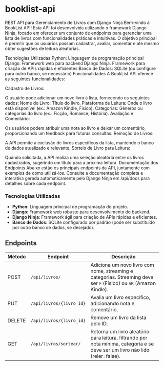 # booklist-api

REST API para Gerenciamento de Livros com Django Ninja
Bem-vindo à BookList API! Esta API foi desenvolvida utilizando o framework Django Ninja, focado em oferecer um conjunto de endpoints para gerenciar uma lista de livros com funcionalidades práticas e intuitivas. O objetivo principal é permitir que os usuários possam cadastrar, avaliar, comentar e até mesmo obter sugestões de leitura aleatórias.

Tecnologias Utilizadas
Python: Linguagem de programação principal
Django: Framework web para backend
Django Ninja: Framework para criação de APIs rápidas e eficientes
Banco de Dados: SQLite (ou configure para outro banco, se necessário)
Funcionalidades
A BookList API oferece as seguintes funcionalidades:

Cadastro de Livros:

O usuário pode adicionar um novo livro à lista, fornecendo os seguintes dados:
Nome do Livro: Título do livro.
Plataforma de Leitura: Onde o livro está disponível (ex.: Amazon Kindle, Físico).
Categorias: Gêneros ou categorias do livro (ex.: Ficção, Romance, História).
Avaliação e Comentário:

Os usuários podem atribuir uma nota ao livro e deixar um comentário, proporcionando um feedback para futuras consultas.
Remoção de Livros:

A API permite a exclusão de livros específicos da lista, mantendo o banco de dados atualizado e relevante.
Sorteio de Livro para Leitura:

Quando solicitada, a API realiza uma seleção aleatória entre os livros cadastrados, sugerindo um título para a próxima leitura.
Documentação dos Endpoints
Abaixo estão os principais endpoints da API, juntamente com exemplos de como utilizá-los. Consulte a documentação completa e interativa gerada automaticamente pelo Django Ninja em /api/docs para detalhes sobre cada endpoint.

### Tecnologias Utilizadas

- **Python**: Linguagem principal de programação do projeto.
- **Django**: Framework web robusto para desenvolvimento do backend.
- **Django Ninja**: Framework ágil para criação de APIs rápidas e eficientes.
- **Banco de Dados**: SQLite configurado por padrão (pode ser substituído por outro banco de dados, se desejado).


## Endpoints

| Método | Endpoint               | Descrição                                                                                                  |
|--------|-------------------------|------------------------------------------------------------------------------------------------------------|
| POST   | `/api/livros/`          | Adiciona um novo livro com nome, streaming e categorias. Streaming deve ser `F` (Físico) ou `AK` (Amazon Kindle). |
| PUT    | `/api/livros/{livro_id}` | Avalia um livro específico, adicionando nota e comentário.                                                |
| DELETE | `/api/livros/{livro_id}` | Remove um livro da lista pelo ID.                                                                         |
| GET    | `/api/livros/sortear/`   | Retorna um livro aleatório para leitura, filtrando por nota mínima, categoria e se deve ser um livro não lido (reler=false). |

